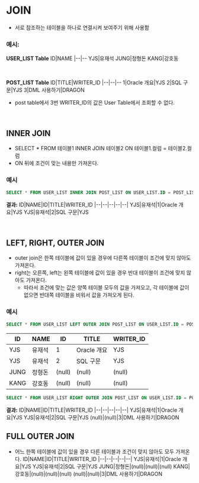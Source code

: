 # JOIN
* 서로 참조하는 테이블을 하나로 연결시켜 보여주기 위해 사용함
### 예시:  

**USER_LIST Table**
ID|NAME
|--|--
YJS|유재석
JUNG|정형돈
KANG|강호동

<br>

**POST_LIST Table**
ID|TITLE|WRITER_ID
|--|--|--
1|Oracle 개요|YJS
2|SQL 구문|YJS
3|DML 사용하기|DRAGON

* post table에서 3번 WRITER_ID의 값은 User Table에서 조회할 수 없다.

<br>

## INNER JOIN
* SELECT * FROM 테이블1 INNER JOIN 테이블2 ON 테이블1.컬럼 = 테이블2.컬럼
* ON 뒤에 조건이 맞는 내용만 가져온다.
### 예시
```sql
SELECT * FROM USER_LIST INNER JOIN POST_LIST ON USER_LIST.ID = POST_LIST.WRITER_ID
```
**결과:**
ID|NAME|ID|TITLE|WRITER_ID
|--|--|--|--|--|
YJS|유재석|1|Oracle 개요|YJS
YJS|유재석|2|SQL 구문|YJS

<br>

## LEFT, RIGHT, OUTER JOIN
* outer join은 한쪽 테이블에 값이 있을 경우에 다른쪽 테이블이 조건에 맞지 않아도 가져온다.
* right는 오른쪽, left는 왼쪽 테이블에 값이 있을 경우 반대 테이블이 조건에 맞지 않아도 가져온다.
    * 따라서 조건에 맞는 값은 양쪽 테이블 모두의 값을 가져오고, 각 테이블에 값이 없으면 반대쪽 테이블을 비워서 값을 가져오게 된다.
### 예시
```sql
SELECT * FROM USER_LIST LEFT OUTER JOIN POST_LIST ON USER_LIST.ID = POST_LIST.WRITER_ID
```
ID|NAME|ID|TITLE|WRITER_ID
|--|--|--|--|--|
YJS|유재석|1|Oracle 개요|YJS
YJS|유재석|2|SQL 구문|YJS
JUNG|정형돈|(null)|(null)|(null)
KANG|강호동|(null)|(null)|(null)

```sql
SELECT * FROM USER_LIST RIGHT OUTER JOIN POST_LIST ON USER_LIST.ID = POST_LIST.WRITER_ID
```
**결과:**
ID|NAME|ID|TITLE|WRITER_ID
|--|--|--|--|--|
YJS|유재석|1|Oracle 개요|YJS
YJS|유재석|2|SQL 구문|YJS
(null)|(null)|3|DML 사용하기|DRAGON

## FULL OUTER JOIN
* 어느 한쪽 테이블에 값이 있을 경우 다른 테이블과 조건이 맞지 않아도 모두 가져온다.
ID|NAME|ID|TITLE|WRITER_ID
|--|--|--|--|--|
YJS|유재석|1|Oracle 개요|YJS
YJS|유재석|2|SQL 구문|YJS
JUNG|정형돈|(null)|(null)|(null)
KANG|강호동|(null)|(null)|(null)
(null)|(null)|3|DML 사용하기|DRAGON